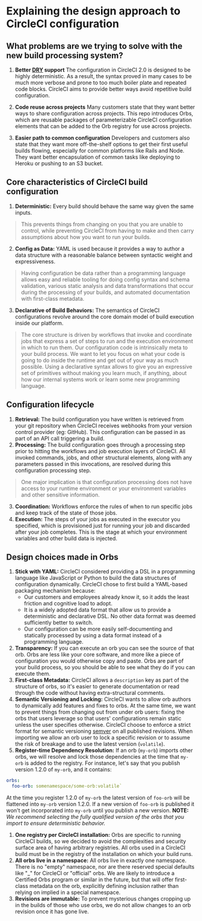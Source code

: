 # Explaining the design approach to CircleCI configuration

## What problems are we trying to solve with the new build processing system?
1. **Better [DRY](https://en.wikipedia.org/wiki/Don%27t_repeat_yourself) support**
The configuration in CircleCI 2.0 is designed to be highly deterministic. As a result, the syntax proved in many cases to be much more verbose and prone to too much boiler plate and repeated code blocks. CircleCI aims to provide better ways avoid repetitive build configuration.

2. **Code reuse across projects**
Many customers state that they want better ways to share configuration across projects. This repo introduces Orbs, which are reusable packages of parameterizable CircleCI configuration elements that can be added to the Orb registry for use across projects.

3. **Easier path to common configuration**
Developers and customers also state that they want more off-the-shelf options to get their first useful builds flowing, especially for common platforms like Rails and Node. They want better encapsulation of common tasks like deploying to Heroku or pushing to an S3 bucket.

## Core characteristics of CircleCI build configuration
1. **Deterministic:** Every build should behave the same way given the same inputs.

> This prevents things from changing on you that you are unable to control, while preventing CircleCI from having to make and then carry assumptions about how you want to run your builds.


2. **Config as Data:** YAML is used because it provides a way to author a data structure with a reasonable balance between syntactic weight and expressiveness.

> Having configuration be data rather than a programming language allows easy and reliable tooling for doing config syntax and schema validation, various static analysis and data transformations that occur during the processing of your builds, and automated documentation with first-class metadata.

3. **Declarative of Build Behaviors:** The semantics of CircleCI configurations revolve around the core domain model of build execution inside our platform.

> The core structure is driven by workflows that invoke and coordinate jobs that express a set of steps to run and the execution environment in which to run them. Our configuration code is intrinsically meta to your build process. We want to let you focus on what your code is going to do inside the runtime and get out of your way as much possible. Using a declarative syntax allows to give you an expressive set of primitives without making you learn much, if anything, about how our internal systems work or learn some new programming language.

## Configuration lifecycle
1. **Retrieval:** The build configuration you have written is retrieved from your git repository when CircleCI receives webhooks from your version control provider (eg: GitHub). This configuration can be passed in as part of an API call triggering a build.
2. **Processing:** The build configuration goes through a processing step prior to hitting the workflows and job execution layers of CircleCI. All invoked commands, jobs, and other structural elements, along with any parameters passed in this invocations, are resolved during this configuration processing step.

> One major implication is that configuration processing does not have access to your runtime environment or your environment variables and other sensitive information.

3. **Coordination:** Workflows enforce the rules of when to run specific jobs and keep track of the state of those jobs.
4. **Execution:** The steps of your jobs as executed in the executor you specified, which is provisioned just for running your job and discarded after your job completes. This is the stage at which your environment variables and other build data is injected.

## Design choices made in Orbs
1. **Stick with YAML:** CircleCI considered providing a DSL in a programming language like JavaScript or Python to build the data structures of configuration dynamically.
CircleCI chose to first build a YAML-based packaging mechanism because:
    * Our customers and employees already know it, so it adds the least friction and cognitive load to adopt.
    * It is a widely adopted data format that allow us to provide a deterministic and declarative DSL. No other data format was deemed sufficiently better to switch.
    * Our configuration can be more easily self-documenting and statically processed by using a data format instead of a programming language.
1. **Transparency:** If you can execute an orb you can see the source of that orb. Orbs are less like your core software, and more like a piece of configuration you would otherwise copy and paste. Orbs are part of your build process, so you should be able to see what they do if you can execute them.
1. **First-class Metadata:** CircleCI allows a `description` key as part of the structure of orbs, so it's easier to generate documentation or read through the code without having extra-structural comments.
1. **Semantic Versioning and Locking:** CircleCI wants to allow orb authors to dynamically add features and fixes to orbs. At the same time, we want to prevent things from changing out from under orb users: fixing the orbs that users leverage so that users' configurations remain static unless the user specifies otherwise.
CircleCI choose to enforce a strict format for semantic versioning [semver](https://semver.org/) on all published revisions. When importing we allow an orb user to lock a specific revision or to assume the risk of breakage and to use the latest version (`volatile`).
1. **Register-time Dependency Resolution:** If an orb (`my-orb`) imports other orbs, we will resolve and lock those dependencies at the time that `my-orb` is added to the registry.
For instance, let's say that you publish version 1.2.0 of `my-orb`, and it contains:

```yaml
orbs:
  foo-orb: somenamespace/some-orb:volatile`
```

At the time you register 1.2.0 of `my-orb` the latest version of `foo-orb` will be flattened into `my-orb` version 1.2.0. If a new version of `foo-orb` is published it won't get incorporated into `my-orb` until you publish a new version. **NOTE:** _We recommend selecting the fully qualified version of the orbs that you import to ensure deterministic behavior._

1. **One registry per CircleCI installation:** Orbs are specific to running CircleCI builds, so we decided to avoid the complexities and security surface area of having arbitrary registries. All orbs used in a CircleCI build must be in the registry of the installation on which your build runs.
1. **All orbs live in a namespace:** All orbs live in exactly one namespace. There is no "empty" namespace, nor are there reserved special defaults like "_" for CircleCI or "official" orbs. We are likely to introduce a Certified Orbs program or similar in the future, but that will offer first-class metadata on the orb, explicitly defining inclusion rather than relying on implied in a special namespace.
1. **Revisions are immutable:** To prevent mysterious changes cropping up in the builds of those who use orbs, we do not allow changes to an orb revision once it has gone live.
